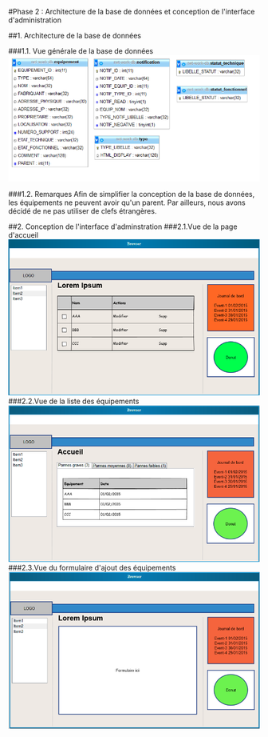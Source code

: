 #Phase 2 : Architecture de la base de données et conception de l'interface d'administration

##1. Architecture de la base de données

###1.1. Vue générale de la base de données 
![Mockup1](bdView.png "Vue générale de la base de données")

###1.2. Remarques
Afin de simplifier la conception de la base de données, les équipements ne peuvent avoir qu'un parent. Par ailleurs, nous avons décidé de ne pas utiliser de clefs étrangères.

##2. Conception de l'interface d'adminstration
###2.1.Vue de la page d'accueil 
![Mockup1](mockups/Accueil.png "Vue de la page d'accueil")
###2.2.Vue de la liste des équipements 
![Mockup2](mockups/Categorie_equipement.png "Vue de la liste des équipements")
###2.3.Vue du formulaire d'ajout des équipements 
![Mockup2](mockups/Formulaire.png "Vue de la liste des équipements")
